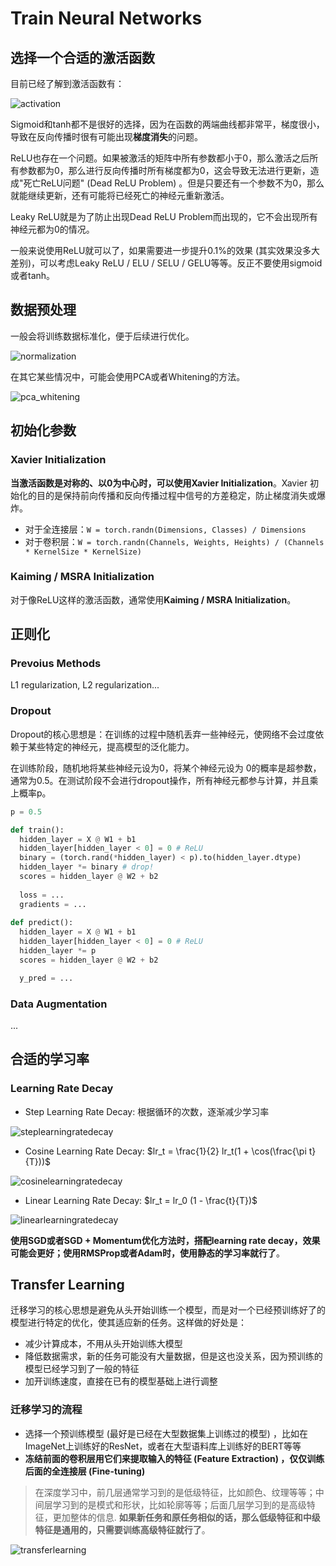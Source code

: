# Train Neural Networks

## 选择一个合适的激活函数

目前已经了解到激活函数有：

![activation](Images/activation.png)

Sigmoid和tanh都不是很好的选择，因为在函数的两端曲线都非常平，梯度很小，导致在反向传播时很有可能出现**梯度消失**的问题。

ReLU也存在一个问题。如果被激活的矩阵中所有参数都小于0，那么激活之后所有参数都为0，那么进行反向传播时所有梯度都为0，这会导致无法进行更新，造成"死亡ReLU问题"  (Dead ReLU Problem) 。但是只要还有一个参数不为0，那么就能继续更新，还有可能将已经死亡的神经元重新激活。

Leaky ReLU就是为了防止出现Dead ReLU Problem而出现的，它不会出现所有神经元都为0的情况。

一般来说使用ReLU就可以了，如果需要进一步提升0.1%的效果 (其实效果没多大差别)，可以考虑Leaky ReLU / ELU / SELU / GELU等等。反正不要使用sigmoid或者tanh。

## 数据预处理

一般会将训练数据标准化，便于后续进行优化。

![normalization](Images/normalization.png)

在其它某些情况中，可能会使用PCA或者Whitening的方法。

![pca_whitening](Images/pca_whitening.png)

## 初始化参数

### Xavier Initialization

**当激活函数是对称的、以0为中心时，可以使用Xavier Initialization**。Xavier 初始化的目的是保持前向传播和反向传播过程中信号的方差稳定，防止梯度消失或爆炸。

- 对于全连接层：`W = torch.randn(Dimensions, Classes) / Dimensions`
- 对于卷积层：`W = torch.randn(Channels, Weights, Heights) / (Channels * KernelSize * KernelSize)`

### Kaiming / MSRA Initialization

对于像ReLU这样的激活函数，通常使用**Kaiming / MSRA Initialization**。

## 正则化

### Prevoius Methods

L1 regularization, L2 regularization...

### Dropout

Dropout的核心思想是：在训练的过程中随机丢弃一些神经元，使网络不会过度依赖于某些特定的神经元，提高模型的泛化能力。

在训练阶段，随机地将某些神经元设为0，将某个神经元设为 0的概率是超参数，通常为0.5。在测试阶段不会进行dropout操作，所有神经元都参与计算，并且乘上概率p。

````python
p = 0.5

def train():
  hidden_layer = X @ W1 + b1
  hidden_layer[hidden_layer < 0] = 0 # ReLU
  binary = (torch.rand(*hidden_layer) < p).to(hidden_layer.dtype)
  hidden_layer *= binary # drop!
  scores = hidden_layer @ W2 + b2
  
  loss = ...
  gradients = ...
  
def predict():
  hidden_layer = X @ W1 + b1
  hidden_layer[hidden_layer < 0] = 0 # ReLU
  hidden_layer *= p
  scores = hidden_layer @ W2 + b2

  y_pred = ...
````

### Data Augmentation

...

## 合适的学习率

### Learning Rate Decay

- Step Learning Rate Decay: 根据循环的次数，逐渐减少学习率

![steplearningratedecay](Images/steplearningratedecay.png)

- Cosine Learning Rate Decay: $lr_t = \frac{1}{2} lr_t(1 + \cos(\frac{\pi t}{T}))$

![cosinelearningratedecay](Images/cosinelearningratedecay.png)

- Linear Learning Rate Decay: $lr_t = lr_0 (1 - \frac{t}{T})$

![linearlearningratedecay](Images/linearlearningratedecay.jpg)

**使用SGD或者SGD + Momentum优化方法时，搭配learning rate decay，效果可能会更好；使用RMSProp或者Adam时，使用静态的学习率就行了**。

## Transfer Learning

迁移学习的核心思想是避免从头开始训练一个模型，而是对一个已经预训练好了的模型进行特定的优化，使其适应新的任务。这样做的好处是：

- 减少计算成本，不用从头开始训练大模型
- 降低数据需求，新的任务可能没有大量数据，但是这也没关系，因为预训练的模型已经学习到了一般的特征
- 加开训练速度，直接在已有的模型基础上进行调整

### 迁移学习的流程

- 选择一个预训练模型 (最好是已经在大型数据集上训练过的模型) ，比如在ImageNet上训练好的ResNet，或者在大型语料库上训练好的BERT等等
- **冻结前面的卷积层用它们来提取输入的特征 (Feature Extraction) ，仅仅训练后面的全连接层 (Fine-tuning)**

> 在深度学习中，前几层通常学习到的是低级特征，比如颜色、纹理等等；中间层学习到的是模式和形状，比如轮廓等等；后面几层学习到的是高级特征，更加整体的信息. **如果新任务和原任务相似的话，那么低级特征和中级特征是通用的，只需要训练高级特征就行了**。

![transferlearning](Images/transferlearning.png)

